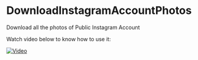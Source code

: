# DownloadInstagramAccountPhotos
Download all the photos of Public Instagram Account

Watch video below to know how to use it:

[![Video](https://pbs.twimg.com/media/DDunKkLXoAA_l87.jpg)](https://youtu.be/mdZsNPXC8Dc)
